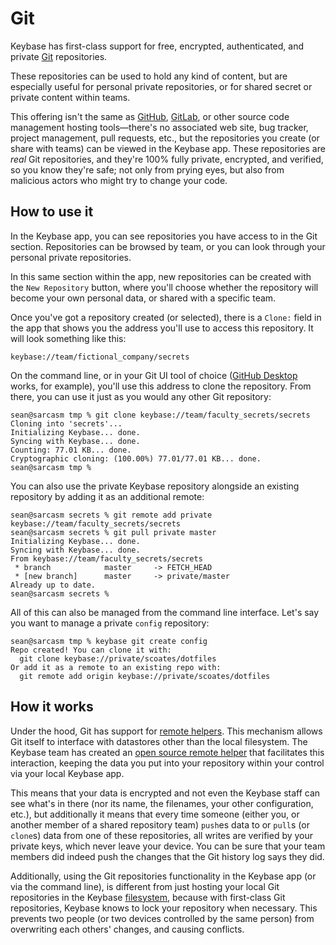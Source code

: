 # Git

Keybase has first-class support for free, encrypted, authenticated, and private [Git](https://git-scm.com/) repositories.

These repositories can be used to hold any kind of content, but are especially useful for personal private repositories, or for shared secret or private content within teams.

This offering isn't the same as [GitHub](https://git-scm.com/), [GitLab](https://about.gitlab.com/), or other source code management hosting tools—there's no associated web site, bug tracker, project management, pull requests, etc., but the repositories you create (or share with teams) can be viewed in the Keybase app. These repositories are *real* Git repositories, and they're 100% fully private, encrypted, and verified, so you know they're safe; not only from prying eyes, but also from malicious actors who might try to change your code.

## How to use it

In the Keybase app, you can see repositories you have access to in the Git section. Repositories can be browsed by team, or you can look through your personal private repositories.

In this same section within the app, new repositories can be created with the `New Repository` button, where you'll choose whether the repository will become your own personal data, or shared with a specific team.

Once you've got a repository created (or selected), there is a `Clone:` field in the app that shows you the address you'll use to access this repository. It will look something like this:

```
keybase://team/fictional_company/secrets
```

On the command line, or in your Git UI tool of choice ([GitHub Desktop](https://desktop.github.com/) works, for example), you'll use this address to clone the repository. From there, you can use it just as you would any other Git repository:

```
sean@sarcasm tmp % git clone keybase://team/faculty_secrets/secrets
Cloning into 'secrets'...
Initializing Keybase... done.
Syncing with Keybase... done.
Counting: 77.01 KB... done.
Cryptographic cloning: (100.00%) 77.01/77.01 KB... done.
sean@sarcasm tmp %
```

You can also use the private Keybase repository alongside an existing repository by adding it as an additional remote:

```
sean@sarcasm secrets % git remote add private keybase://team/faculty_secrets/secrets
sean@sarcasm secrets % git pull private master
Initializing Keybase... done.
Syncing with Keybase... done.
From keybase://team/faculty_secrets/secrets
 * branch            master     -> FETCH_HEAD
 * [new branch]      master     -> private/master
Already up to date.
sean@sarcasm secrets %
```

All of this can also be managed from the command line interface. Let's say you want to manage a private `config` repository:

```
sean@sarcasm tmp % keybase git create config
Repo created! You can clone it with:
  git clone keybase://private/scoates/dotfiles
Or add it as a remote to an existing repo with:
  git remote add origin keybase://private/scoates/dotfiles
```


## How it works

Under the hood, Git has support for [remote helpers](https://git-scm.com/docs/git-remote-helpers). This mechanism allows Git itself to interface with datastores other than the local filesystem. The Keybase team has created an [open source remote helper](https://github.com/keybase/client/tree/master/go/kbfs/kbfsgit/) that facilitates this interaction, keeping the data you put into your repository within your control via your local Keybase app.

This means that your data is encrypted and not even the Keybase staff can see what's in there (nor its name, the filenames, your other configuration, etc.), but additionally it means that every time someone (either you, or another member of a shared repository team) `push`es data to or `pull`s (or `clone`s) data from one of these repositories, all writes are verified by your private keys, which never leave your device. You can be sure that your team members did indeed push the changes that the Git history log says they did.

Additionally, using the Git repositories functionality in the Keybase app (or via the command line), is different from just hosting your local Git repositories in the Keybase [filesystem](/files), because with first-class Git repositories, Keybase knows to lock your repository when necessary. This prevents two people (or two devices controlled by the same person) from overwriting each others' changes, and causing conflicts. 
